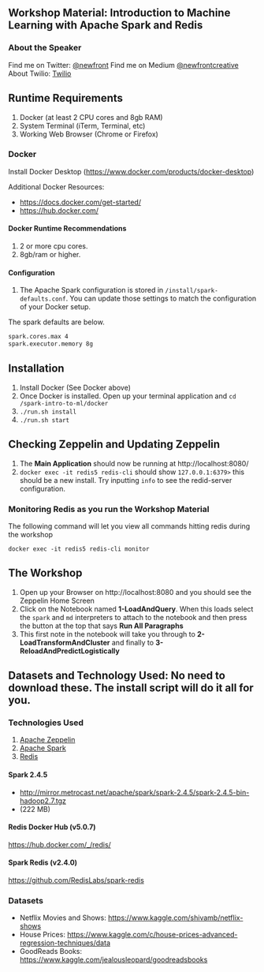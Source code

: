 ## Workshop Material: Introduction to Machine Learning with Apache Spark and Redis

### About the Speaker
Find me on Twitter: [@newfront](https://twitter.com/newfront)
Find me on Medium [@newfrontcreative](https://medium.com/@newfrontcreative)
About Twilio: [Twilio](https://twilio.com)

## Runtime Requirements
1. Docker (at least 2 CPU cores and 8gb RAM)
2. System Terminal (iTerm, Terminal, etc)
3. Working Web Browser (Chrome or Firefox)


### Docker
Install Docker Desktop (https://www.docker.com/products/docker-desktop)

Additional Docker Resources:
* https://docs.docker.com/get-started/
* https://hub.docker.com/

#### Docker Runtime Recommendations
1. 2 or more cpu cores.
2. 8gb/ram or higher.

#### Configuration
1. The Apache Spark configuration is stored in `/install/spark-defaults.conf`. You can update those settings to match the configuration of your Docker setup.

The spark defaults are below.
~~~bash
spark.cores.max 4
spark.executor.memory 8g
~~~

## Installation
1. Install Docker (See Docker above)
2. Once Docker is installed. Open up your terminal application and `cd /spark-intro-to-ml/docker`
3. `./run.sh install`
4. `./run.sh start`

## Checking Zeppelin and Updating Zeppelin
1. The **Main Application** should now be running at http://localhost:8080/
2. `docker exec -it redis5 redis-cli` should show `127.0.0.1:6379>` this should be a new install. Try inputting `info` to see the redid-server configuration.

### Monitoring Redis as you run the Workshop Material
The following command will let you view all commands hitting redis during the workshop
~~~
docker exec -it redis5 redis-cli monitor
~~~

## The Workshop
1. Open up your Browser on http://localhost:8080 and you should see the Zeppelin Home Screen
2. Click on the Notebook named **1-LoadAndQuery**. When this loads select the `spark` and `md` interpreters to attach to the notebook and then press the button at the top that says **Run All Paragraphs**
3. This first note in the notebook will take you through to **2-LoadTransformAndCluster** and finally to **3-ReloadAndPredictLogistically**



## Datasets and Technology Used: No need to download these. The install script will do it all for you.

### Technologies Used
1. [Apache Zeppelin](https://zeppelin.apache.org/docs/latest/interpreter/spark.html)
2. [Apache Spark](http://spark.apache.org/)
3. [Redis](https://redis.io/)

#### Spark 2.4.5
- http://mirror.metrocast.net/apache/spark/spark-2.4.5/spark-2.4.5-bin-hadoop2.7.tgz
- (222 MB)

#### Redis Docker Hub (v5.0.7)
https://hub.docker.com/_/redis/

#### Spark Redis (v2.4.0)
https://github.com/RedisLabs/spark-redis

### Datasets
* Netflix Movies and Shows: https://www.kaggle.com/shivamb/netflix-shows
* House Prices: https://www.kaggle.com/c/house-prices-advanced-regression-techniques/data
* GoodReads Books: https://www.kaggle.com/jealousleopard/goodreadsbooks

